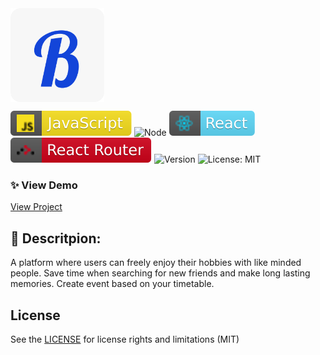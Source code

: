 <img src="./client/public/buddy.png" align="center" width="auto"  height="150" />

<p>
  <img alt="JavaScript" src="https://github.com/aleen42/badges/raw/master/src/javascript.svg" />
  <img alt="Node" src="https://badges.aleen42.com/src/node.svg"/>
  <img alt="React" src="https://github.com/aleen42/badges/raw/master/src/react.svg" />
  <br />
  <img alt="React Router" src="https://raw.githubusercontent.com/aleen42/badges/master/src/react-router.svg" />
  <img alt="Version" src="https://img.shields.io/badge/version-1.1.0-blue.svg?cacheSeconds=2592000" />
  <img alt="License: MIT" src="https://img.shields.io/badge/License-MIT-yellow.svg"/>
  <br />
  </a>
</p>


### ✨ View Demo
<a href="">View Project</a>

## :nut_and_bolt: Descritpion: 

<p> A platform where users can freely enjoy their hobbies with like minded people.
Save time when searching for new friends and make long lasting memories.
Create event based on your timetable. </p>

<h2>License</h2>
See the <a href="https://github.com/gc2211/Buddy/blob/main/LICENSE">LICENSE</a> for license rights and limitations (MIT)
